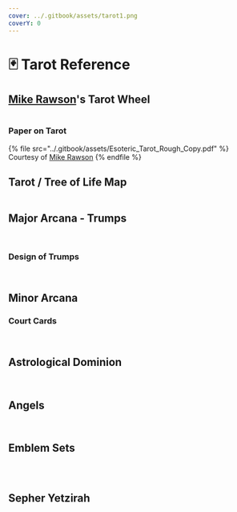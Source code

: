 ```yaml
---
cover: ../.gitbook/assets/tarot1.png
coverY: 0
---
```


# 🃏 Tarot Reference

## [Mike Rawson](https://x.com/MikeRawson\_)'s Tarot Wheel

<figure><img src="../.gitbook/assets/image (47).png" alt=""><figcaption></figcaption></figure>

### Paper on Tarot

{% file src="../.gitbook/assets/Esoteric_Tarot_Rough_Copy.pdf" %}
Courtesy of [Mike Rawson](https://x.com/MikeRawson\_)
{% endfile %}

## Tarot / Tree of Life Map

<figure><img src="../.gitbook/assets/image (34).png" alt=""><figcaption></figcaption></figure>

## Major Arcana - Trumps

<figure><img src="../.gitbook/assets/image (121).png" alt=""><figcaption></figcaption></figure>

<figure><img src="../.gitbook/assets/image (122).png" alt=""><figcaption></figcaption></figure>

### Design of Trumps

<figure><img src="../.gitbook/assets/image (123).png" alt=""><figcaption></figcaption></figure>

<figure><img src="../.gitbook/assets/image (124).png" alt=""><figcaption></figcaption></figure>

## Minor Arcana

### Court Cards

<figure><img src="../.gitbook/assets/image (125).png" alt=""><figcaption></figcaption></figure>

<figure><img src="../.gitbook/assets/image (126).png" alt=""><figcaption></figcaption></figure>

## Astrological Dominion

<figure><img src="../.gitbook/assets/image (127).png" alt=""><figcaption></figcaption></figure>

<figure><img src="../.gitbook/assets/image (128).png" alt=""><figcaption></figcaption></figure>

## Angels

<figure><img src="../.gitbook/assets/image (40).png" alt=""><figcaption></figcaption></figure>

<figure><img src="../.gitbook/assets/image (41).png" alt=""><figcaption></figcaption></figure>

## Emblem Sets

<figure><img src="../.gitbook/assets/image (42).png" alt=""><figcaption></figcaption></figure>

<figure><img src="../.gitbook/assets/image (43).png" alt=""><figcaption></figcaption></figure>

<figure><img src="../.gitbook/assets/image (44).png" alt=""><figcaption></figcaption></figure>

## Sepher Yetzirah

<figure><img src="../.gitbook/assets/image (45).png" alt=""><figcaption></figcaption></figure>

<figure><img src="../.gitbook/assets/image (46).png" alt=""><figcaption></figcaption></figure>


